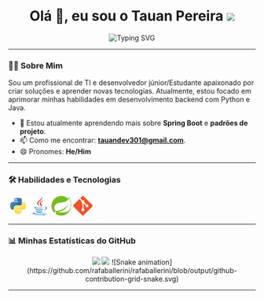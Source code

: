 
<h1 align="center">
  Olá 👋, eu sou o Tauan Pereira
  <img src="https://media.giphy.com/media/hvRJCLFzcasrR4ia7z/giphy.gif" width="30px"/>
</h1>

<div align="center">
  <img src="https://readme-typing-svg.herokuapp.com?font=Fira+Code&size=24&pause=1000&color=339AF0&width=435&lines=Auxiliar+de+TI;Desenvolvedor+aprendiz;Estudante+de+Python+%26+Java" alt="Typing SVG" />
</div>

---

### 👨‍💻 Sobre Mim

<p>
  Sou um profissional de TI e desenvolvedor júnior/Estudante apaixonado por criar soluções e aprender novas tecnologias. Atualmente, estou focado em aprimorar minhas habilidades em desenvolvimento backend com Python e Java.
</p>

- 🌱 Estou atualmente aprendendo mais sobre **Spring Boot** e **padrões de projeto**.
- 📫 Como me encontrar: **tauandev301@gmail.com**.
- 😄 Pronomes: **He/Him**

---

### 🛠️ Habilidades e Tecnologias

<p align="left">
  <a href="https://www.python.org" target="_blank" rel="noreferrer"><img src="https://raw.githubusercontent.com/devicons/devicon/master/icons/python/python-original.svg" alt="python" width="40" height="40"/></a>
  <a href="https://www.java.com" target="_blank" rel="noreferrer"><img src="https://raw.githubusercontent.com/devicons/devicon/master/icons/java/java-original.svg" alt="java" width="40" height="40"/></a>
  <a href="https://www.spring.io/" target="_blank" rel="noreferrer"><img src="https://raw.githubusercontent.com/devicons/devicon/master/icons/spring/spring-original.svg" alt="spring" width="40" height="40"/></a>
  <a href="https://git-scm.com/" target="_blank" rel="noreferrer"><img src="https://raw.githubusercontent.com/devicons/devicon/master/icons/git/git-original.svg" alt="git" width="40" height="40"/></a>
</p>

---

### 📊 Minhas Estatísticas do GitHub

<div align="center">
  <img height="180em" src="https://github-readme-stats.vercel.app/api?username=oTauan&show_icons=true&theme=dracula&include_all_commits=true&count_private=true"/>
  <img height="180em" src="https://github-readme-stats.vercel.app/api/top-langs/?username=oTauan&layout=compact&langs_count=7&theme=dracula"/>
    ![Snake animation](https://github.com/rafaballerini/rafaballerini/blob/output/github-contribution-grid-snake.svg)
</div>

---
